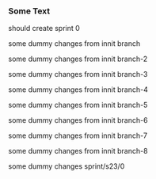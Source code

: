 ### Some Text

should create sprint 0

some dummy changes from innit branch

some dummy changes from innit branch-2

some dummy changes from innit branch-3

some dummy changes from innit branch-4

some dummy changes from innit branch-5

some dummy changes from innit branch-6

some dummy changes from innit branch-7

some dummy changes from innit branch-8

some dummy changes sprint/s23/0
